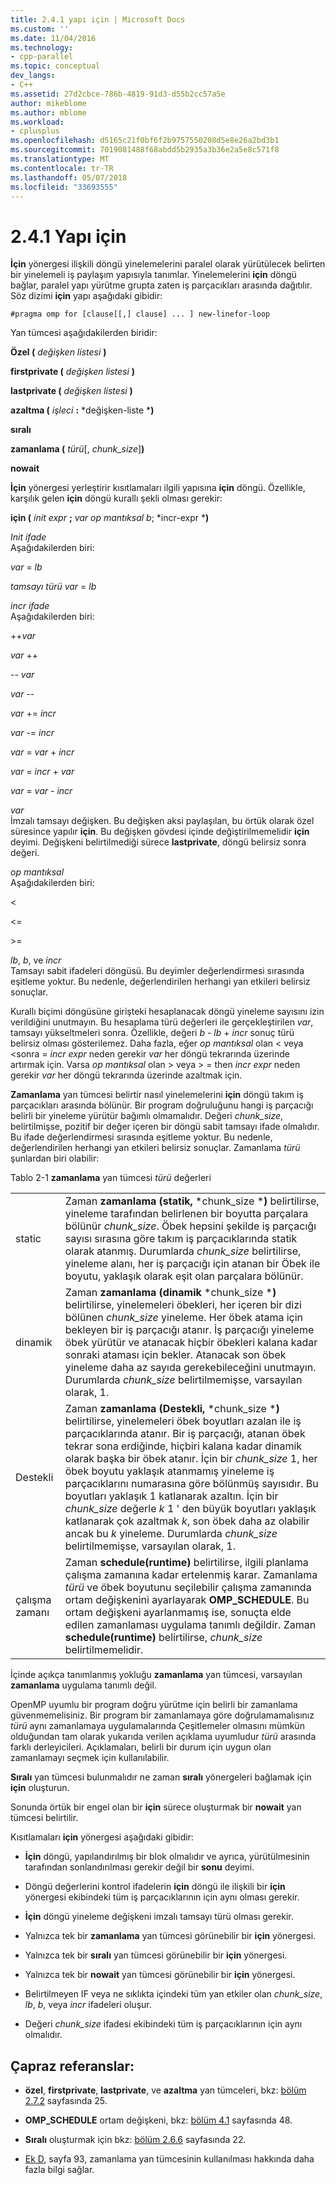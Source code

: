 ```yaml
---
title: 2.4.1 yapı için | Microsoft Docs
ms.custom: ''
ms.date: 11/04/2016
ms.technology:
- cpp-parallel
ms.topic: conceptual
dev_langs:
- C++
ms.assetid: 27d2cbce-786b-4819-91d3-d55b2cc57a5e
author: mikeblome
ms.author: mblome
ms.workload:
- cplusplus
ms.openlocfilehash: d5165c21f0bf6f2b9757550208d5e8e26a2bd3b1
ms.sourcegitcommit: 7019081488f68abdd5b2935a3b36e2a5e8c571f8
ms.translationtype: MT
ms.contentlocale: tr-TR
ms.lasthandoff: 05/07/2018
ms.locfileid: "33693555"
---
```

# <a name="241-for-construct"></a>2.4.1 Yapı için
**İçin** yönergesi ilişkili döngü yinelemelerini paralel olarak yürütülecek belirten bir yinelemeli iş paylaşım yapısıyla tanımlar. Yinelemelerini **için** döngü bağlar, paralel yapı yürütme grupta zaten iş parçacıkları arasında dağıtılır. Söz dizimi **için** yapı aşağıdaki gibidir:  
  
```  
#pragma omp for [clause[[,] clause] ... ] new-linefor-loop  
```  
  
 Yan tümcesi aşağıdakilerden biridir:  
  
 **Özel (** *değişken listesi* **)**  
  
 **firstprivate (** *değişken listesi* **)**  
  
 **lastprivate (** *değişken listesi* **)**  
  
 **azaltma (** *işleci* **:** *değişken-liste ***)**  
  
 **sıralı**  
  
 **zamanlama (** *türü*[, *chunk_size*]**)**  
  
 **nowait**  
  
 **İçin** yönergesi yerleştirir kısıtlamaları ilgili yapısına **için** döngü. Özellikle, karşılık gelen **için** döngü kurallı şekli olması gerekir:  
  
 **için (** *init expr* **;** *var op mantıksal b*; *incr-expr ***)**  
  
 *Init ifade*  
 Aşağıdakilerden biri:  
  
 *var* = *lb*  
  
 *tamsayı türü var* = *lb*  
  
 *incr ifade*  
 Aşağıdakilerden biri:  
  
 ++*var*  
  
 *var* ++  
  
 -- *var*  
  
 *var* --  
  
 *var* += *incr*  
  
 *var* -= *incr*  
  
 *var* = *var* + *incr*  
  
 *var* = *incr* + *var*  
  
 *var* = *var* - *incr*  
  
 *var*  
 İmzalı tamsayı değişken. Bu değişken aksi paylaşılan, bu örtük olarak özel süresince yapılır **için**.   Bu değişken gövdesi içinde değiştirilmemelidir **için** deyimi. Değişkeni belirtilmediği sürece **lastprivate**, döngü belirsiz sonra değeri.  
  
 *op mantıksal*  
 Aşağıdakilerden biri:  
  
 <  
  
 \<=  
  
 >  
  
 \>=  
  
 *lb*, *b*, ve *incr*  
 Tamsayı sabit ifadeleri döngüsü. Bu deyimler değerlendirmesi sırasında eşitleme yoktur. Bu nedenle, değerlendirilen herhangi yan etkileri belirsiz sonuçlar.  
  
 Kurallı biçimi döngüsüne girişteki hesaplanacak döngü yineleme sayısını izin verildiğini unutmayın. Bu hesaplama türü değerleri ile gerçekleştirilen *var*, tamsayı yükseltmeleri sonra. Özellikle, değeri *b* - *lb* + *incr* sonuç türü belirsiz olması gösterilemez. Daha fazla, eğer *op mantıksal* olan < veya \<sonra = *incr expr* neden gerekir *var* her döngü tekrarında üzerinde artırmak için.   Varsa *op mantıksal* olan > veya > = then *incr expr* neden gerekir *var* her döngü tekrarında üzerinde azaltmak için.  
  
 **Zamanlama** yan tümcesi belirtir nasıl yinelemelerini **için** döngü takım iş parçacıkları arasında bölünür. Bir program doğruluğunu hangi iş parçacığı belirli bir yineleme yürütür bağımlı olmamalıdır. Değeri *chunk_size*, belirtilmişse, pozitif bir değer içeren bir döngü sabit tamsayı ifade olmalıdır. Bu ifade değerlendirmesi sırasında eşitleme yoktur. Bu nedenle, değerlendirilen herhangi yan etkileri belirsiz sonuçlar. Zamanlama *türü* şunlardan biri olabilir:  
  
 Tablo 2-1 **zamanlama** yan tümcesi *türü* değerleri  
  
|||  
|-|-|  
|static|Zaman **zamanlama (statik,** *chunk_size ***)** belirtilirse, yineleme tarafından belirlenen bir boyutta parçalara bölünür *chunk_size*. Öbek hepsini şekilde iş parçacığı sayısı sırasına göre takım iş parçacıklarında statik olarak atanmış. Durumlarda *chunk_size* belirtilirse, yineleme alanı, her iş parçacığı için atanan bir Öbek ile boyutu, yaklaşık olarak eşit olan parçalara bölünür.|  
|dinamik|Zaman **zamanlama (dinamik** *chunk_size ***)** belirtilirse, yinelemeleri öbekleri, her içeren bir dizi bölünen *chunk_size* yineleme. Her öbek atama için bekleyen bir iş parçacığı atanır. İş parçacığı yineleme öbek yürütür ve atanacak hiçbir öbekleri kalana kadar sonraki ataması için bekler. Atanacak son öbek yineleme daha az sayıda gerekebileceğini unutmayın. Durumlarda *chunk_size* belirtilmemişse, varsayılan olarak, 1.|  
|Destekli|Zaman **zamanlama (Destekli,** *chunk_size ***)** belirtilirse, yinelemeleri öbek boyutları azalan ile iş parçacıklarında atanır. Bir iş parçacığı, atanan öbek tekrar sona erdiğinde, hiçbiri kalana kadar dinamik olarak başka bir öbek atanır. İçin bir *chunk_size* 1, her öbek boyutu yaklaşık atanmamış yineleme iş parçacıklarını numarasına göre bölünmüş sayısıdır. Bu boyutları yaklaşık 1 katlanarak azaltın. İçin bir *chunk_size* değerle *k* 1 ' den büyük boyutları yaklaşık katlanarak çok azaltmak *k*, son öbek daha az olabilir ancak bu  *k* yineleme. Durumlarda *chunk_size* belirtilmemişse, varsayılan olarak, 1.|  
|çalışma zamanı|Zaman **schedule(runtime)** belirtilirse, ilgili planlama çalışma zamanına kadar ertelenmiş karar. Zamanlama *türü* ve öbek boyutunu seçilebilir çalışma zamanında ortam değişkenini ayarlayarak **OMP_SCHEDULE**. Bu ortam değişkeni ayarlanmamış ise, sonuçta elde edilen zamanlaması uygulama tanımlı değildir. Zaman **schedule(runtime)** belirtilirse, *chunk_size* belirtilmemelidir.|  
  
 İçinde açıkça tanımlanmış yokluğu **zamanlama** yan tümcesi, varsayılan **zamanlama** uygulama tanımlı değil.  
  
 OpenMP uyumlu bir program doğru yürütme için belirli bir zamanlama güvenmemelisiniz. Bir program bir zamanlamaya göre doğrulamamalısınız *türü* aynı zamanlamaya uygulamalarında Çeşitlemeler olmasını mümkün olduğundan tam olarak yukarıda verilen açıklama uyumludur *türü* arasında farklı derleyicileri. Açıklamaları, belirli bir durum için uygun olan zamanlamayı seçmek için kullanılabilir.  
  
 **Sıralı** yan tümcesi bulunmalıdır ne zaman **sıralı** yönergeleri bağlamak için **için** oluşturun.  
  
 Sonunda örtük bir engel olan bir **için** sürece oluşturmak bir **nowait** yan tümcesi belirtilir.  
  
 Kısıtlamaları **için** yönergesi aşağıdaki gibidir:  
  
-   **İçin** döngü, yapılandırılmış bir blok olmalıdır ve ayrıca, yürütülmesinin tarafından sonlandırılması gerekir değil bir **sonu** deyimi.  
  
-   Döngü değerlerini kontrol ifadelerin **için** döngü ile ilişkili bir **için** yönergesi ekibindeki tüm iş parçacıklarının için aynı olması gerekir.  
  
-   **İçin** döngü yineleme değişkeni imzalı tamsayı türü olması gerekir.  
  
-   Yalnızca tek bir **zamanlama** yan tümcesi görünebilir bir **için** yönergesi.  
  
-   Yalnızca tek bir **sıralı** yan tümcesi görünebilir bir **için** yönergesi.  
  
-   Yalnızca tek bir **nowait** yan tümcesi görünebilir bir **için** yönergesi.  
  
-   Belirtilmeyen IF veya ne sıklıkta içindeki tüm yan etkiler olan *chunk_size*, *lb*, *b*, veya *incr* ifadeleri oluşur.  
  
-   Değeri *chunk_size* ifadesi ekibindeki tüm iş parçacıklarının için aynı olmalıdır.  
  
## <a name="cross-references"></a>Çapraz referanslar:  
  
-   **özel**, **firstprivate**, **lastprivate**, ve **azaltma** yan tümceleri, bkz: [bölüm 2.7.2](../../parallel/openmp/2-7-2-data-sharing-attribute-clauses.md) sayfasında 25.  
  
-   **OMP_SCHEDULE** ortam değişkeni, bkz: [bölüm 4.1](../../parallel/openmp/4-1-omp-schedule.md) sayfasında 48.  
  
-   **Sıralı** oluşturmak için bkz: [bölüm 2.6.6](../../parallel/openmp/2-6-6-ordered-construct.md) sayfasında 22.  
  
-   [Ek D](../../parallel/openmp/d-using-the-schedule-clause.md), sayfa 93, zamanlama yan tümcesinin kullanılması hakkında daha fazla bilgi sağlar.